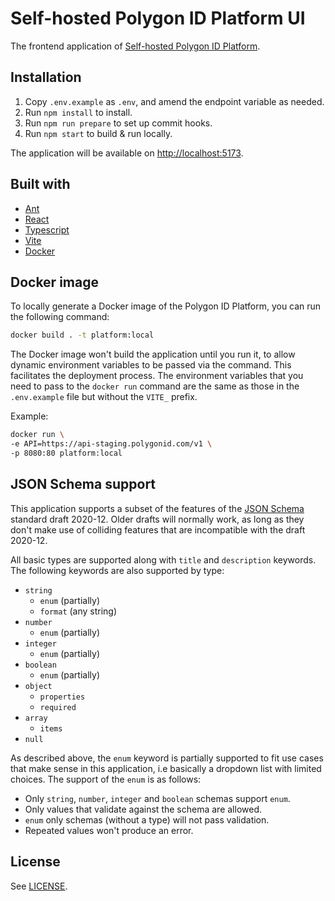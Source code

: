 # Self-hosted Polygon ID Platform UI

The frontend application of [Self-hosted Polygon ID Platform](../README.md).

## Installation

1. Copy `.env.example` as `.env`, and amend the endpoint variable as needed.
1. Run `npm install` to install.
1. Run `npm run prepare` to set up commit hooks.
1. Run `npm start` to build & run locally.

The application will be available on [http://localhost:5173](http://localhost:5173).

## Built with

- [Ant](https://ant.design)
- [React](https://reactjs.org)
- [Typescript](https://www.typescriptlang.org)
- [Vite](https://vitejs.dev)
- [Docker](https://docs.docker.com/get-started/)

## Docker image

To locally generate a Docker image of the Polygon ID Platform, you can run the following command:

```sh
docker build . -t platform:local
```

The Docker image won't build the application until you run it, to allow dynamic environment variables to be passed via the command. This facilitates the deployment process. The environment variables that you need to pass to the
`docker run` command are the same as those in the `.env.example` file but without the `VITE_` prefix.

Example:

```sh
docker run \
-e API=https://api-staging.polygonid.com/v1 \
-p 8080:80 platform:local
```

## JSON Schema support

This application supports a subset of the features of the [JSON Schema](https://json-schema.org/) standard draft 2020-12. Older drafts will normally work, as long as they don't make use of colliding features that are incompatible with the draft 2020-12.

All basic types are supported along with `title` and `description` keywords. The following keywords are also supported by type:

- `string`
  - `enum` (partially)
  - `format` (any string)
- `number`
  - `enum` (partially)
- `integer`
  - `enum` (partially)
- `boolean`
  - `enum` (partially)
- `object`
  - `properties`
  - `required`
- `array`
  - `items`
- `null`

As described above, the `enum` keyword is partially supported to fit use cases that make sense in this application, i.e basically a dropdown list with limited choices. The support of the `enum` is as follows:

- Only `string`, `number`, `integer` and `boolean` schemas support `enum`.
- Only values that validate against the schema are allowed.
- `enum` only schemas (without a type) will not pass validation.
- Repeated values won't produce an error.

## License

See [LICENSE](../LICENSE.md).
